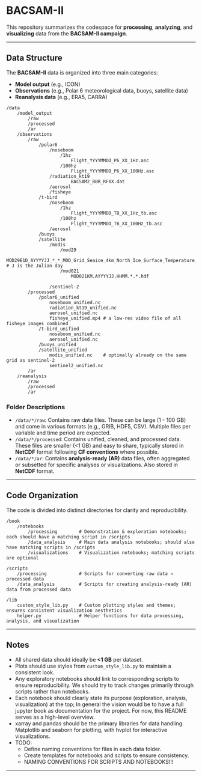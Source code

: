 # BACSAM-II

This repository summarizes the codespace for **processing**, **analyzing**, and **visualizing** data from the **BACSAM-II campaign**.

---

## Data Structure

The **BACSAM-II** data is organized into three main categories:

- **Model output** (e.g., ICON)
- **Observations** (e.g., Polar 6 meteorological data, buoys, satellite data)
- **Reanalysis data** (e.g., ERA5, CARRA)

```
/data
    /model_output
        /raw
        /processed
        /ar
    /observations
        /raw
            /polar6
                /noseboom
                    /1hz
                        Flight_YYYYMMDD_P6_XX_1Hz.asc
                    /100hz
                        Flight_YYYYMMDD_P6_XX_100Hz.asc
                /radiation_kt19
                        BACSAM2_BBR_RFXX.dat
                /aerosol
                /fisheye
            /t-bird
                /noseboom
                    /1hz
                        Flight_YYYYMMDD_TB_XX_1Hz_tb.asc
                    /100hz
                        Flight_YYYYMMDD_TB_XX_100Hz_tb.asc
                /aerosol
            /buoys
            /satellite
                /modis
                    /mod29
                        MOD29E1D_AYYYYJJ_*_*_MOD_Grid_Seaice_4km_North_Ice_Surface_Temperature_NP_*.tif # J is the Julian day
                    /mod021
                        MOD021KM.AYYYYJJ.HHMM.*.*.hdf

                /sentinel-2
        /processed
            /polar6_unified
                noseboom_unified.nc
                radiation_kt19_unified.nc
                aerosol_unified.nc
                fisheye_unified.mp4 # a low-res video file of all fisheye images combined
            /t-bird_unified
                noseboom_unified.nc
                aerosol_unified.nc
            /buoys_unified
            /satellite_unified
                modis_unified.nc    # optimally already on the same grid as sentinel-2
                sentinel2_unified.nc
        /ar
    /reanalysis
        /raw
        /processed
        /ar
```

### Folder Descriptions

- `/data/*/raw`: Contains raw data files. These can be large (1 - 100 GB) and come in various formats (e.g., GRIB, HDF5, CSV). Multiple files per variable and time period are expected.  
- `/data/*/processed`: Contains unified, cleaned, and processed data. These files are smaller (<1 GB) and easy to share, typically stored in **NetCDF** format following **CF conventions** where possible.  
- `/data/*/ar`: Contains **analysis-ready (AR)** data files, often aggregated or subsetted for specific analyses or visualizations. Also stored in **NetCDF** format.

---

## Code Organization

The code is divided into distinct directories for clarity and reproducibility.

```
/book
    /notebooks
        /processing        # Demonstration & exploration notebooks; each should have a matching script in /scripts
        /data_analysis     # Main data analysis notebooks; should also have matching scripts in /scripts
        /visualizations    # Visualization notebooks; matching scripts are optional

/scripts
    /processing            # Scripts for converting raw data → processed data
    /data_analysis         # Scripts for creating analysis-ready (AR) data from processed data

/lib
    custom_style_lib.py    # Custom plotting styles and themes; ensures consistent visualization aesthetics
    helper.py              # Helper functions for data processing, analysis, and visualization
```

---

## Notes

- All shared data should ideally be **<1 GB** per dataset.  
- Plots should use styles from `custom_style_lib.py` to maintain a consistent look.  
- Any exploratory notebooks should link to corresponding scripts to ensure reproducibility. We should try to track changes primarily through scripts rather than notebooks. 
- Each notebook should clearly state its purpose (exploration, analysis, visualization) at the top; In general the vision would be to have a full jupyter book as documentation for the project. For now, this README serves as a high-level overview.
- xarray and pandas should be the primary libraries for data handling. Matplotlib and seaborn for plotting, with hvplot for interactive visualizations.
- TODO:
    - Define naming conventions for files in each data folder.
    - Create templates for notebooks and scripts to ensure consistency.
    - NAMING CONVENTIONS FOR SCRIPTS AND NOTEBOOKS!!! 
---

